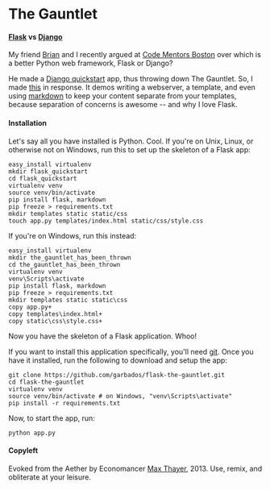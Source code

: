 # The Gauntlet

#### [Flask](http://flask.pocoo.org/) vs [Django](https://www.djangoproject.com/)

My friend [Brian](https://github.com/briandant) and I recently argued at [Code Mentors Boston](http://www.meetup.com/Code-Mentors-Boston/) over which is a better Python web framework, Flask or Django?

He made a [Django quickstart](http://django-quickstart.herokuapp.com/) app, thus throwing down The Gauntlet. So, I made [this](https://github.com/garbados/flask-the-gauntlet) in response. It demos writing a webserver, a template, and even using [markdown](http://daringfireball.net/projects/markdown/) to keep your content separate from your templates, because separation of concerns is awesome -- and why I love Flask.

#### Installation

Let's say all you have installed is Python. Cool. If you're on Unix, Linux, or otherwise not on Windows, run this to set up the skeleton of a Flask app:

	easy_install virtualenv
	mkdir flask_quickstart
	cd flask_quickstart
	virtualenv venv
	source venv/bin/activate
	pip install flask, markdown
	pip freeze > requirements.txt
	mkdir templates static static/css
	touch app.py templates/index.html static/css/style.css

If you're on Windows, run this instead:

	easy_install virtualenv
	mkdir the_gauntlet_has_been_thrown
	cd the_gauntlet_has_been_thrown
	virtualenv venv
	venv\Scripts\activate
	pip install flask, markdown
	pip freeze > requirements.txt
	mkdir templates static static\css
	copy app.py+
	copy templates\index.html+
	copy static\css\style.css+

Now you have the skeleton of a Flask application. Whoo!

If you want to install this application specifically, you'll need [git](http://git-scm.com/). Once you have it installed, run the following to download and setup the app:

	git clone https://github.com/garbados/flask-the-gauntlet.git
	cd flask-the-gauntlet
	virtualenv venv
	source venv/bin/activate # on Windows, "venv\Scripts\activate"
	pip install -r requirements.txt

Now, to start the app, run:

	python app.py

#### Copyleft

Evoked from the Aether by Economancer [Max Thayer](https://github.com/garbados/), 2013. Use, remix, and obliterate at your leisure.